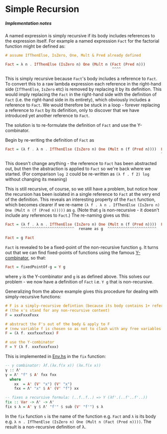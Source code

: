 # Simple Recursion
##### Implementation notes

A named expression is simply recursive if its body includes references to the expression itself. For example a named expression `Fact` for the factorial function might be defined as:
````haskell
# assume IfThenElse, IsZero, One, Mult & Pred already defined

Fact = λ n . IfThenElse (IsZero n) One (Mult n (Fact (Pred n)))
                                                ^^^^
````
This is simply recursive because `Fact`'s body includes a reference to `Fact`. To convert this to a raw lambda expression each reference in the right-hand side (`IfThenElse`, `IsZero` etc) is removed by replacing it by its definition. This would imply replacing the `Fact` in the right-hand side with the definition of `Fact` (i.e. the right-hand side in its entirety), which obviously includes a reference to `Fact`. We would therefore be stuck in a loop - forever replacing a reference to `Fact` by its definition, only to discover that we have introduced yet another reference to `Fact`.

The solution is to re-formulate the definition of `Fact` and use the Y-combinator.

Begin by re-writing the definition of `Fact` as 
````haskell
Fact = (λ f . λ n . IfThenElse (IsZero n) One (Mult n (f (Pred n))))  Fact
                                                                      ^^^^
````
This doesn't change anything - the reference to `Fact` has been abstracted out, but then the abstraction is applied to `Fact` so we're back where we started. (For comparison `log 2` could be re-written as `(λ f . f 2) log` without changing its meaning)

This is still recursive, of course, so we still have a problem, but notice how the recursion has been isolated in a single reference to `Fact` at the very end of the definition. This reveals an interesting property of the `Fact` function, which becomes clearer if we re-name `(λ f . λ n . IfThenElse (IsZero n) One (Mult n (f (Pred n)))))` as `g`. (Note that `g` is non-recursive - it doesn't include any references to `Fact`.) The re-naming gives us this:
````haskell
Fact = (λ f . λ n . IfThenElse (IsZero n) One (Mult n (f (Pred n))))  Fact
       ^^^^^^^^^^^^^^^^^^^^^^^^  rename as g  ^^^^^^^^^^^^^^^^^^^^^^

Fact = g Fact
````
`Fact` is revealed to be a fixed-point of the non-recursive function `g`. It turns out that we can find fixed-points of functions using the famous [Y-combinator](https://en.wikipedia.org/wiki/Fixed-point_combinator), so that:
````haskell
Fact = fixedPointOf-g = Y g
````
where `y` is the Y-combinator and `g` is as defined above. This solves our problem - we now have a definition of `Fact` i.e. `Y g` that is non-recursive.

Generalizing from the above example gives this procedure for dealing with simply-recursive functions:
````haskell
# F is a simply-recursive defintion (because its body contains 1+ references to F)
# (the x's stand for any non-recursive content)
F = xxxFxxxFxxx  

# abstract the F's out of the body & apply to F
# (new variable f is chosen so as not to clash with any free variables in the body)
F = (λ f. xxxfxxxfxxx) F

# use the Y-combinator
F = Y (λ f. xxxfxxxfxxx)
````

This is implemented in [Env.hs](../src/Env.hs) in the `fix` function:
````haskell
-- γ combinator: λf.(λx.f(x x)) (λx.f(x x))
γ :: Λ'
γ = Λ' "f" $ A' fxx fxx
  where
    xx  = A' (V' "x") (V' "x")
    fxx = Λ' "x" $ A' (V' "f") xx

-- fixes a recursive formula: (..f..f..) => Y (λf'.(..f'..f'..))
fix :: Var -> Λ' -> Λ'
fix s λ = A' γ $ Λ' "f'" $ sub (V' "f'") s λ
````
In the `fix` function `s` is the name of the function e.g. `Fact` and `λ` is its body e.g. `λ n . IfThenElse (IsZero n) One (Mult n (Fact (Pred n))))`. The result is a non-recursive definition of λ.

